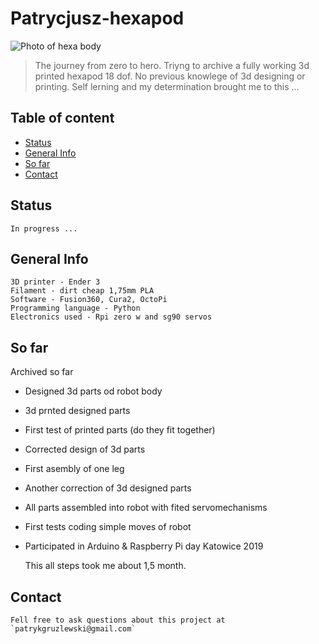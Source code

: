# Patrycjusz-hexapod
![Photo of hexa body](./img/hexa.png)
>The journey from zero to hero. Triyng to archive a fully working 3d printed hexapod 18 dof. No previous knowlege of 3d designing or printing. Self lerning and my determination brought me to this ...

## Table of content
* [Status](#status)
* [General Info](#general-info)
* [So far](#so-far)
* [Contact](#contact)



## Status
	In progress ...

## General Info
	3D printer - Ender 3
	Filament - dirt cheap 1,75mm PLA
	Software - Fusion360, Cura2, OctoPi
	Programming language - Python
	Electronics used - Rpi zero w and sg90 servos

## So far

Archived so far  
* Designed 3d parts od robot body
* 3d prnted designed parts
* First test of printed parts (do they fit together)
* Corrected design of 3d parts
* First asembly of one leg
* Another correction of 3d designed parts
* All parts assembled into robot with fited servomechanisms
* First tests coding simple moves of robot
* Participated in Arduino & Raspberry Pi day Katowice 2019
	
	This all steps took me about 1,5 month.

## Contact
	Fell free to ask questions about this project at `patrykgruzlewski@gmail.com`




